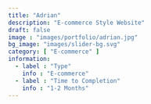 ```yaml
---
title: "Adrian"
description: "E-commerce Style Website"
draft: false
image : "images/portfolio/adrian.jpg"
bg_image: "images/slider-bg.svg"
category: [ "E-commerce" ]
information:
  - label : "Type"
    info : "E-commerce"
  - label : "Time to Completion"
    info : "1-2 Months"
---
```


<!-- ## Title

  Further Description:
Lorem ipsum dolor sit amet, consectetur adipisicing elit. Quas officiis cumque, harum dicta necessitatibus
reprehenderit, delectus molestiae, impedit alias adipisci distinctio voluptas. Tempora modi amet voluptate
at provident soluta consequatur. -->
